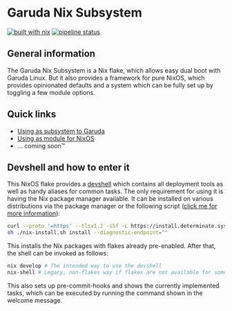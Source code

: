 # Garuda Nix Subsystem

[![built with nix](https://img.shields.io/static/v1?logo=nixos&logoColor=white&label=&message=Built%20with%20Nix&color=41439a)](https://builtwithnix.org)
[![pipeline status](https://gitlab.com/garuda-linux/garuda-nix-subsystem/badges/main/pipeline.svg)](https://gitlab.com/garuda-linux/garuda-nix-subsystem/-/commits/main)

## General information

The Garuda Nix Subsystem is a Nix flake, which allows easy dual boot with Garuda Linux. But it also provides a framework for pure NixOS, which provides opinionated defaults and a system which can be fully set up by toggling a few module options.

## Quick links

- [Using as subsystem to Garuda](./subsystem/quick-start.md)
- [Using as module for NixOS](./nixos-module/quick-start.md)
- ... coming soon™️

## Devshell and how to enter it

This NixOS flake provides a [devshell](https://github.com/numtide/devshell) which contains all deployment tools as well as handy aliases for common tasks.
The only requirement for using it is having the Nix package manager available. It can be installed on various distributions via the package manager or the following script ([click me for more information](https://zero-to-nix.com/start/install)):

```sh
curl --proto '=https' --tlsv1.2 -sSf -L https://install.determinate.systems/nix -o nix-install.sh # Check its content afterwards
sh ./nix-install.sh install --diagnostic-endpoint=""
```

This installs the Nix packages with flakes already pre-enabled. After that, the shell can be invoked as follows:

```sh
nix develop # The intended way to use the devshell
nix-shell # Legacy, non-flakes way if flakes are not available for some reason
```

This also sets up pre-commit-hooks and shows the currently implemented tasks, which can be executed by running the command shown in the welcome message.
